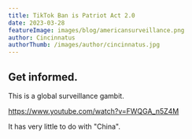 ```yaml
---
title: TikTok Ban is Patriot Act 2.0
date: 2023-03-28
featureImage: images/blog/americansurveillance.png
author: Cincinnatus
authorThumb: /images/author/cincinnatus.jpg
---
```


## Get informed.

This is a global surveillance gambit.

https://www.youtube.com/watch?v=FWQGA_n5Z4M

It has very little to do with "China".